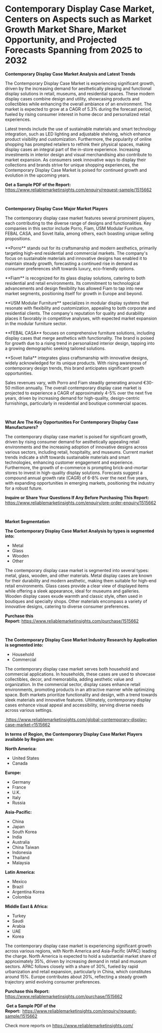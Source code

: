 <p><h1>Contemporary Display Case Market, Centers on Aspects such as Market Growth Market Share, Market Opportunity, and Projected Forecasts Spanning from 2025 to 2032</h1></p><p><strong>Contemporary Display Case Market Analysis and Latest Trends</strong></p>
<p><p>The Contemporary Display Case Market is experiencing significant growth, driven by the increasing demand for aesthetically pleasing and functional display solutions in retail, museums, and residential spaces. These modern display cases combine design and utility, showcasing products and collectibles while enhancing the overall ambiance of an environment. The market is expected to grow at a CAGR of 5.3% during the forecast period, fueled by rising consumer interest in home decor and personalized retail experiences. </p><p>Latest trends include the use of sustainable materials and smart technology integration, such as LED lighting and adjustable shelving, which enhance product visibility and customization. Furthermore, the popularity of online shopping has prompted retailers to rethink their physical spaces, making display cases an integral part of the in-store experience. Increasing investments in interior design and visual merchandising also contribute to market expansion. As consumers seek innovative ways to display their collections and brands strive for unique shopping experiences, the Contemporary Display Case Market is poised for continued growth and evolution in the upcoming years.</p></p>
<p><strong>Get a Sample PDF of the Report:&nbsp;</strong> <a href="https://www.reliablemarketinsights.com/enquiry/request-sample/1515662?utm_campaign=2285&utm_medium=2&utm_source=Github&utm_content=ia&utm_term=09022025&utm_id=contemporary-display-case">https://www.reliablemarketinsights.com/enquiry/request-sample/1515662</a></p>
<p>&nbsp;</p>
<p><strong>Contemporary Display Case Major Market Players</strong></p>
<p><p>The contemporary display case market features several prominent players, each contributing to the diverse range of designs and functionalities. Key companies in this sector include Porro, Fiam, USM Modular Furniture, FEBAL CASA, and Sovet Italia, among others, each boasting unique selling propositions.</p><p>**Porro** stands out for its craftsmanship and modern aesthetics, primarily targeting high-end residential and commercial markets. The company's focus on sustainable materials and innovative designs has enabled it to maintain steady growth, forecasting a continued rise in demand as consumer preferences shift towards luxury, eco-friendly options.</p><p>**Fiam** is recognized for its glass display solutions, catering to both residential and retail environments. Its commitment to technological advancements and design flexibility has allowed Fiam to tap into new market segments, positioning itself for growth in Europe and beyond.</p><p>**USM Modular Furniture** specializes in modular display systems that resonate with flexibility and customization, appealing to both corporate and residential clients. The company's reputation for quality and durability places it favorably in competitive analyses, with expected market expansion in the modular furniture sector.</p><p>**FEBAL CASA** focuses on comprehensive furniture solutions, including display cases that merge aesthetics with functionality. The brand is poised for growth due to a rising trend in personalized interior design, tapping into a growing demographic seeking tailored solutions.</p><p>**Sovet Italia** integrates glass craftsmanship with innovative designs, widely acknowledged for its unique products. With rising awareness of contemporary design trends, this brand anticipates significant growth opportunities.</p><p>Sales revenues vary, with Porro and Fiam steadily generating around €30-50 million annually. The overall contemporary display case market is projected to experience a CAGR of approximately 4-5% over the next five years, driven by increasing demand for high-quality, design-centric furnishings, particularly in residential and boutique commercial spaces.</p></p>
<p>&nbsp;</p>
<p><strong>What Are The Key Opportunities For Contemporary Display Case Manufacturers?</strong></p>
<p><p>The contemporary display case market is poised for significant growth, driven by rising consumer demand for aesthetically appealing retail environments and the increasing adoption of innovative designs across various sectors, including retail, hospitality, and museums. Current market trends indicate a shift towards sustainable materials and smart technologies, enhancing customer engagement and experience. Furthermore, the growth of e-commerce is prompting brick-and-mortar stores to invest in high-quality display solutions. Forecasts suggest a compound annual growth rate (CAGR) of 6-8% over the next five years, with expanding opportunities in emerging markets, positioning the industry for a robust future.</p></p>
<p><strong>Inquire or Share Your Questions If Any Before Purchasing This Report:</strong> <a href="https://www.reliablemarketinsights.com/enquiry/pre-order-enquiry/1515662?utm_campaign=2285&utm_medium=2&utm_source=Github&utm_content=ia&utm_term=09022025&utm_id=contemporary-display-case">https://www.reliablemarketinsights.com/enquiry/pre-order-enquiry/1515662</a></p>
<p>&nbsp;</p>
<p><strong>Market Segmentation</strong></p>
<p><strong>The Contemporary Display Case Market Analysis by types is segmented into:</strong></p>
<p><ul><li>Metal</li><li>Glass</li><li>Wooden</li><li>Other</li></ul></p>
<p><p>The contemporary display case market is segmented into several types: metal, glass, wooden, and other materials. Metal display cases are known for their durability and modern aesthetic, making them suitable for high-end retail environments. Glass cases provide a clear view of displayed items while offering a sleek appearance, ideal for museums and galleries. Wooden display cases exude warmth and classic style, often used in boutiques and specialty shops. Other materials encompass a variety of innovative designs, catering to diverse consumer preferences.</p></p>
<p><strong>Purchase this Report:&nbsp;</strong><a href="https://www.reliablemarketinsights.com/purchase/1515662?utm_campaign=2285&utm_medium=2&utm_source=Github&utm_content=ia&utm_term=09022025&utm_id=contemporary-display-case">https://www.reliablemarketinsights.com/purchase/1515662</a></p>
<p>&nbsp;</p>
<p><strong>The Contemporary Display Case Market Industry Research by Application is segmented into:</strong></p>
<p><ul><li>Household</li><li>Commercial</li></ul></p>
<p><p>The contemporary display case market serves both household and commercial applications. In households, these cases are used to showcase collectibles, decor, and memorabilia, adding aesthetic value and organization. In the commercial sector, display cases enhance retail environments, promoting products in an attractive manner while optimizing space. Both markets prioritize functionality and design, with a trend towards sleek materials and innovative features. Ultimately, contemporary display cases enhance visual appeal and accessibility, serving diverse needs across various settings.</p></p>
<p><a href="https://www.reliablemarketinsights.com/global-contemporary-display-case-market-r1515662?utm_campaign=2285&utm_medium=2&utm_source=Github&utm_content=ia&utm_term=09022025&utm_id=contemporary-display-case">&nbsp;https://www.reliablemarketinsights.com/global-contemporary-display-case-market-r1515662</a></p>
<p><strong>In terms of Region, the Contemporary Display Case Market Players available by Region are:</strong></p>
<p>
    <p> <strong> North America: </strong>
        <ul>
            <li>United States</li>
            <li>Canada</li>
        </ul>
        </p> 
    <p> <strong> Europe: </strong>
        <ul>
            <li>Germany</li>
            <li>France</li>
            <li>U.K.</li>
            <li>Italy</li>
            <li>Russia</li>
        </ul>
        </p> 
    <p> <strong> Asia-Pacific: </strong>
        <ul>
            <li>China</li>
            <li>Japan</li>
            <li>South Korea</li>
            <li>India</li>
            <li>Australia</li>
            <li>China Taiwan</li>
            <li>Indonesia</li>
            <li>Thailand</li>
            <li>Malaysia</li>
        </ul>
        </p> 
    <p> <strong> Latin America: </strong>
        <ul>
            <li>Mexico</li>
            <li>Brazil</li>
            <li>Argentina Korea</li>
            <li>Colombia</li>
        </ul>
        </p> 
    <p> <strong> Middle East & Africa: </strong>
        <ul>
            <li>Turkey</li>
            <li>Saudi</li>
            <li>Arabia</li>
            <li>UAE</li>
            <li>Korea</li>
        </ul>
    </p>
    </p>
<p><p>The contemporary display case market is experiencing significant growth across various regions, with North America and Asia-Pacific (APAC) leading the charge. North America is expected to hold a substantial market share of approximately 35%, driven by increasing demand in retail and museum sectors. APAC follows closely with a share of 30%, fueled by rapid urbanization and retail expansion, particularly in China, which constitutes around 15%. Europe contributes about 20%, reflecting a steady growth trajectory amid evolving consumer preferences.</p></p>
<p><strong>Purchase this Report: </strong><a href="https://www.reliablemarketinsights.com/purchase/1515662?utm_campaign=2285&utm_medium=2&utm_source=Github&utm_content=ia&utm_term=09022025&utm_id=contemporary-display-case">https://www.reliablemarketinsights.com/purchase/1515662</a></p>
<p>&nbsp;<strong>Get a Sample PDF of the Report:&nbsp;&nbsp;</strong><a href="https://www.reliablemarketinsights.com/enquiry/request-sample/1515662?utm_campaign=2285&utm_medium=2&utm_source=Github&utm_content=ia&utm_term=09022025&utm_id=contemporary-display-case">https://www.reliablemarketinsights.com/enquiry/request-sample/1515662</a></p>
<p><strong></strong></p>
<p>Check more reports on <a href="https://www.reliablemarketinsights.com/?utm_campaign=2285&utm_medium=2&utm_source=Github&utm_content=ia&utm_term=09022025&utm_id=contemporary-display-case">https://www.reliablemarketinsights.com/</a></p>